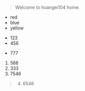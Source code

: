 
> Welcome to huangei104 home.
+ red
+ blue
+ yellow

* 123
* 456
- 777
1. 566
2. 333
6. 7546
> 4. 6546
